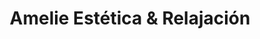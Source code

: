 ---
title: "Amelie Estética & Relajación"
url: /arroyito/amelie-estetica-und-relajacion/
shop: Kosmetik
---